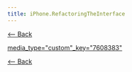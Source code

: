 ```yaml
---
title: iPhone.RefactoringTheInterface
---
```

[<-- Back](iPhone)

[media_type="custom"_key="7608383"](media_type="custom"_key="7608383")

[<-- Back](iPhone)
